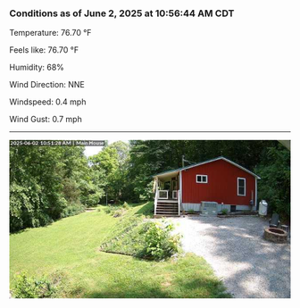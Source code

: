### Conditions as of June 2, 2025 at 10:56:44 AM CDT 

Temperature: 76.70 &deg;F

Feels like: 76.70 &deg;F

Humidity: 68%

Wind Direction: NNE

Windspeed: 0.4 mph

Wind Gust: 0.7 mph

---

<img src="./images/latest.jpeg"/>

